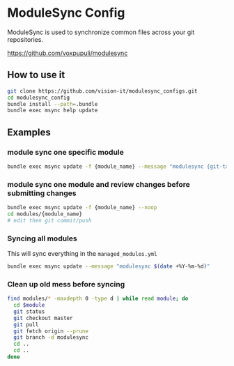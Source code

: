 # ModuleSync Config

ModuleSync is used to synchronize common files across your git repositories.

https://github.com/voxpupuli/modulesync

## How to use it

```bash
git clone https://github.com/vision-it/modulesync_configs.git
cd modulesync_config
bundle install --path=.bundle
bundle exec msync help update
```

## Examples

### module sync one specific module

```bash
bundle exec msync update -f {module_name} --message "modulesync {git-tag}"
```

### module sync one module and review changes before submitting changes

```bash
bundle exec msync update -f {module_name} --noop
cd modules/{module_name}
# edit then git commit/push
```

### Syncing all modules

This will sync everything in the `managed_modules.yml`

```bash
bundle exec msync update --message "modulesync $(date +%Y-%m-%d)"
```

### Clean up old mess before syncing

```bash
find modules/* -maxdepth 0 -type d | while read module; do
  cd $module
  git status
  git checkout master
  git pull
  git fetch origin --prune
  git branch -d modulesync
  cd ..
  cd ..
done
```

